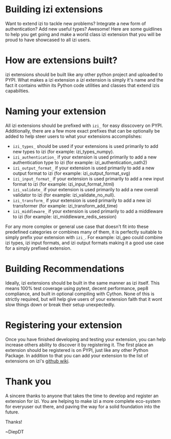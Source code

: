 Building izi extensions
=========
Want to extend izi to tackle new problems? Integrate a new form of authentication? Add new useful types?
Awesome! Here are some guidlines to help you get going and make a world class izi extension
that you will be proud to have showcased to all izi users.

How are extensions built?
=========
izi extensions should be built like any other python project and uploaded to PYPI. What makes a izi extension a *izi* extension is simply it's name and the fact it contains within its Python code utilities and classes that extend izis capabilties.

Naming your extension
=========
All izi extensions should be prefixed with `izi_` for easy disscovery on PYPI. Additionally, there are a few more exact prefixes that can be optionally be added to help steer users to what your extensions accomplishes:

- `izi_types_` should be used if your extensions is used primarily to add new types to izi (for example: izi_types_numpy).
- `izi_authentication_` if your extension is used primarily to add a new authentication type to izi (for example: izi_authentication_oath2)
- `izi_output_format_` if your extension is used primarily to add a new output format to izi (for example: izi_output_format_svg)
- `izi_input_format_` if your extension is used primarily to add a new input format to izi (for example: izi_input_format_html)
- `izi_validate_` if your extension is used primarily to add a new overall validator to izi (for example: izi_validate_no_null).
- `izi_transform_` if your extension is used primarily to add a new izi transformer (for example: izi_transform_add_time)
- `izi_middleware_` if your extension is used primarily to add a middleware to izi (for example: izi_middleware_redis_session)

For any more complex or general use case that doesn't fit into these predefined categories or combines many of them, it
is perfectly suitable to simply prefix your extension with `izi_`. For example: izi_geo could combine izi types, izi input formats, and izi output formats making it a good use case for a simply prefixed extension.

Building Recommendations
=========
Ideally, izi extensions should be built in the same manner as izi itself. This means 100% test coverage using pytest, decent performance, pep8 compliance, and built in optional compiling with Cython. None of this is strictly required, but will help give users of your extension faith that it wont slow things down or break their setup unexpectedly.

Registering your extension
=========
Once you have finished developing and testing your extension, you can help increase others ability to discover it by registering it. The first place an extension should be registered is on PYPI, just like any other Python Package. In addition to that you can add your extension to the list of extensions on izi's [github wiki](https://github.com/izi-global/izir/wiki/IZIR-Extensions).

Thank you
=========
A sincere thanks to anyone that takes the time to develop and register an extension for izi. You are helping to make izi a more complete eco-system for everyuser out there, and paving the way for a solid foundation into the future.

Thanks!

~DiepDT
